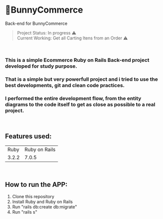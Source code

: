 # 🐰BunnyCommerce
Back-end for BunnyCommerce


> Project Status: In progress ⚠️
> <br>
> Current Working: Get all Carting Itens from an Order ⚠️
<br>

### This is a simple Ecommerce Ruby on Rails Back-end project developed for study purpose.

### That is a simple but very powerfull project and i tried to use the best developments, git and clean code practices.

### I performed the entire development flow, from the entity diagrams to the code itself to get as close as possible to a real project.

<br>

## Features used:

<table>
  <tr>
    <td>Ruby</td>
    <td>Ruby on Rails</td>
  </tr>
  <tr>
    <td>3.2.2</td>
    <td>7.0.5</td>
  </tr>
<table>

<br>

## How to run the APP:

1. Clone this repository
2. Install Ruby and Ruby on Rails
3. Run "rails db:create db:migrate"
4. Run "rails s"
